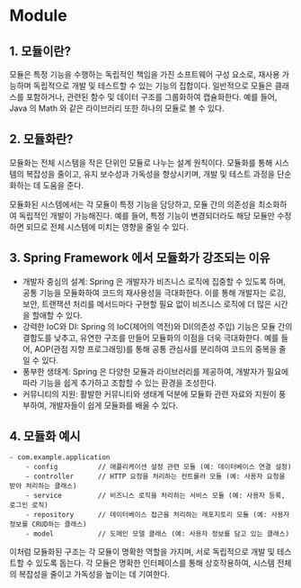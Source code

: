 # Module

## 1. 모듈이란?
모듈은 특정 기능을 수행하는 독립적인 책임을 가진 소프트웨어 구성 요소로, 재사용 가능하며 독립적으로 개발 및 테스트할 수 있는 기능의 집합이다. 일반적으로 모듈은 클래스를 포함하거나, 관련된 함수 및 데이터 구조를 그룹화하여 캡슐화한다. 예를 들어, Java 의 Math 와 같은 라이브러리 또한 하나의 모듈로 볼 수 있다.

## 2. 모듈화란?
모듈화는 전체 시스템을 작은 단위인 모듈로 나누는 설계 원칙이다. 모듈화를 통해 시스템의 복잡성을 줄이고, 유지 보수성과 가독성을 향상시키며, 개발 및 테스트 과정을 단순화하는 데 도움을 준다.

모듈화된 시스템에서는 각 모듈이 특정 기능을 담당하고, 모듈 간의 의존성을 최소화하여 독립적인 개발이 가능해진다. 예를 들어, 특정 기능이 변경되더라도 해당 모듈만 수정하면 되므로 전체 시스템에 미치는 영향을 줄일 수 있다.

## 3. Spring Framework 에서 모듈화가 강조되는 이유
- 개발자 중심의 설계: Spring 은 개발자가 비즈니스 로직에 집중할 수 있도록 하며, 공통 기능을 모듈화하여 코드의 재사용성을 극대화한다. 이를 통해 개발자는 로깅, 보안, 트랜잭션 처리를 메서드마다 구현할 필요 없이 비즈니스 로직에 더 많은 시간을 할애할 수 있다.
- 강력한 IoC와 DI: Spring 의 IoC(제어의 역전)와 DI(의존성 주입) 기능은 모듈 간의 결합도를 낮추고, 유연한 구조를 만들어 모듈화의 이점을 더욱 극대화한다. 예를 들어, AOP(관점 지향 프로그래밍)를 통해 공통 관심사를 분리하여 코드의 중복을 줄일 수 있다.
- 풍부한 생태계: Spring 은 다양한 모듈과 라이브러리를 제공하여, 개발자가 필요에 따라 기능을 쉽게 추가하고 조합할 수 있는 환경을 조성한다.
- 커뮤니티의 지원: 활발한 커뮤니티와 생태계 덕분에 모듈화 관련 자료와 지원이 풍부하여, 개발자들이 쉽게 모듈화를 배울 수 있다.

## 4. 모듈화 예시
```
- com.example.application
    - config          // 애플리케이션 설정 관련 모듈 (예: 데이터베이스 연결 설정)
    - controller      // HTTP 요청을 처리하는 컨트롤러 모듈 (예: 사용자 요청을 받아 처리하는 클래스)
    - service         // 비즈니스 로직을 처리하는 서비스 모듈 (예: 사용자 등록, 로그인 로직)
    - repository      // 데이터베이스 접근을 처리하는 레포지토리 모듈 (예: 사용자 정보를 CRUD하는 클래스)
    - model           // 도메인 모델 클래스 (예: 사용자 정보를 담고 있는 클래스)
```

이처럼 모듈화된 구조는 각 모듈이 명확한 역할을 가지며, 서로 독립적으로 개발 및 테스트할 수 있도록 돕는다. 각 모듈은 명확한 인터페이스를 통해 상호작용하여, 시스템 전체의 복잡성을 줄이고 가독성을 높이는 데 기여한다.